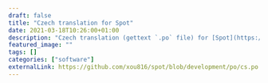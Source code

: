 ```yaml
---
draft: false
title: "Czech translation for Spot"
date: 2021-03-18T10:26:00+01:00
description: "Czech translation (gettext `.po` file) for [Spot](https://github.com/xou816/spot) (native Spotify client for GNU/Linux)"
featured_image: ""
tags: []
categories: ["software"]
externalLink: https://github.com/xou816/spot/blob/development/po/cs.po
---
```



